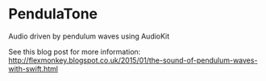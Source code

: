 # PendulaTone
Audio driven by pendulum waves using AudioKit

See this blog post for more information: http://flexmonkey.blogspot.co.uk/2015/01/the-sound-of-pendulum-waves-with-swift.html
